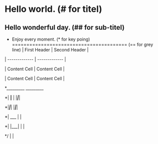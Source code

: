 # Hello world. (\# for titel)
## Hello wonderful day. (\#\# for sub-titel)
* Enjoy every moment. (\* for key poing)
========================================
(\=\= for grey line)
| First Header  | Second Header |

| ------------- | ------------- |

| Content Cell  | Content Cell  |

| Content Cell  | Content Cell  |

*_________  _________

*| __|__ |  |___|___|

*|___|___|  |___|___|

*|  ___  |      |

*| |___| |      |

*/      \|      |

